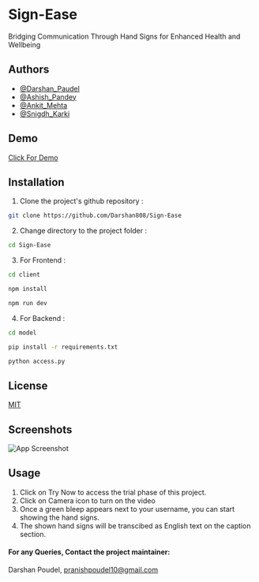 # Sign-Ease

Bridging Communication Through Hand Signs for Enhanced Health and Wellbeing






## Authors

- [@Darshan_Paudel](https://github.com/Darshan808)
- [@Ashish_Pandey](https://github.com/Ashish-Pandey62)
- [@Ankit_Mehta](https://github.com/Ankitrajmehta)
- [@Snigdh_Karki](https://github.com/snigdhkarki)


## Demo

[Click For Demo](https://www.youtube.com/watch?v=fTqZ7G2DuFE)


## Installation

1. Clone the project's github repository :
``` bash
git clone https://github.com/Darshan808/Sign-Ease

```


2. Change directory to the project folder :
``` bash
cd Sign-Ease
```

3. For Frontend :
```bash
cd client  
```
```bash
npm install
```
```bash
npm run dev
```
4. For Backend :
```bash
cd model
```
```bash
pip install -r requirements.txt 
```
```bash
python access.py
```

    
## License

[MIT](https://choosealicense.com/licenses/mit/)


## Screenshots

![App Screenshot](https://via.placeholder.com/468x300?text=App+Screenshot+Here)


## Usage

1. Click on Try Now to access the trial phase of this project.
2. Click on Camera icon to turn on the video
3. Once a green bleep appears next to your username, you can start showing the hand signs.
4. The shown hand signs will be transcibed as English text on the caption section.

#### For any Queries, Contact the project maintainer: 
Darshan Poudel, pranishpoudel10@gmail.com
